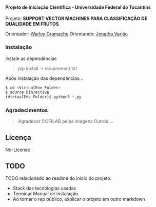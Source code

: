 #### Projeto de Iniciação Científica - Universidade Federal do Tocantins
Projeto: **SUPPORT VECTOR MACHINES PARA CLASSIFICAÇÃO DE QUALIDADE EM FRUTOS**

Orientador: [Warley Gramacho]
Orientando: [Jonatha Varjão]


### Instalação
Instale as dependências

> pip install -r requirement.txt

Após instalação das dependências...

```sh
$ cd <VirtualEnv_Folder>
$ source bin/active
(VirtualEnv_Folder)$ python3 *.py
```


### Agradecimentos

>Agradecer COFILAB pelas imagens
>Outros....


## Licença
No-License

## TODO
TODO relacionado ao readme do início do projeto.
- Stack das tecnologias usadas
- Terminar Manual de instalação
- Ao tornar o rep público, explicar o projeto em outro markdown


[Warley Gramacho]: <http://lattes.cnpq.br/2536790818552672>
[Jonatha Varjão]: <http://lattes.cnpq.br/5473545244301171>